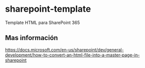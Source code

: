 # sharepoint-template
Template HTML para SharePoint 365


## Mas información

https://docs.microsoft.com/en-us/sharepoint/dev/general-development/how-to-convert-an-html-file-into-a-master-page-in-sharepoint

